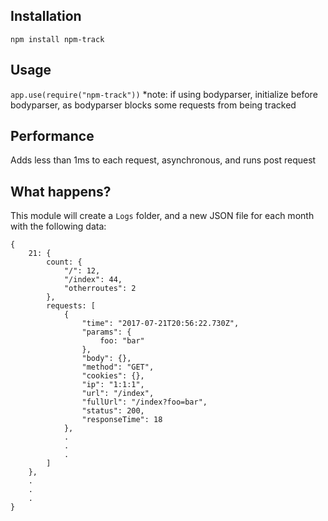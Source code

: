 ## Installation

```npm install npm-track```

## Usage

```app.use(require("npm-track"))```
*note: if using bodyparser, initialize before bodyparser, as bodyparser blocks some requests from being tracked

## Performance

Adds less than 1ms to each request, asynchronous, and runs post request


## What happens?

This module will create a `Logs` folder, and a new JSON file for each month with the following data:
```
{
    21: {
        count: {
            "/": 12,
            "/index": 44,
            "otherroutes": 2
        },
        requests: [
            {
                "time": "2017-07-21T20:56:22.730Z",
                "params": {
                    foo: "bar"
                },
                "body": {},
                "method": "GET",
                "cookies": {},
                "ip": "1:1:1",
                "url": "/index",
                "fullUrl": "/index?foo=bar",
                "status": 200,
                "responseTime": 18
            },
            .
            .
            .
        ]
    },
    .
    .
    .
}
```

